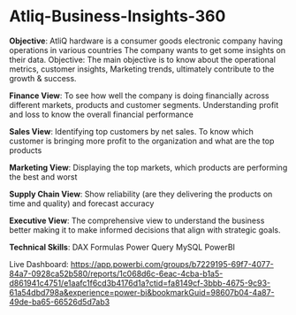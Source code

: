 # Atliq-Business-Insights-360  
**Objective**: AtliQ  hardware is a consumer goods electronic company having operations in various countries
The company wants to get some insights on their data. 
Objective: The main objective is to know about the operational metrics, customer insights, Marketing trends, ultimately contribute to the growth & success.

**Finance View**: To see how well the company is doing financially across different markets, products and customer segments. Understanding profit and loss to know the overall financial performance

**Sales View**: Identifying top customers by net sales. To know which customer is bringing more profit to the organization and what are  the top products 

**Marketing View**: Displaying the top markets, which products are performing the best and worst

**Supply Chain View**: Show reliability (are they delivering the products on time and quality) and forecast accuracy 

**Executive View**: The comprehensive view to understand the business better making it to make informed decisions that align with strategic goals.

**Technical Skills**:
DAX Formulas
Power Query
MySQL
PowerBI

Live Dashboard:
https://app.powerbi.com/groups/b7229195-69f7-4077-84a7-0928ca52b580/reports/1c068d6c-6eac-4cba-b1a5-d861941c4751/e1aafc1f6cd3b4176d1a?ctid=fa8149cf-3bbb-4675-9c93-61a54dbd798a&experience=power-bi&bookmarkGuid=98607b04-4a87-49de-ba65-66526d5d7ab3




